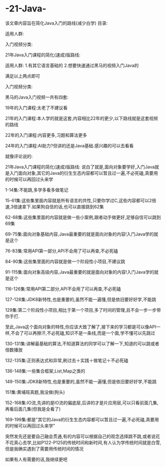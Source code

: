 # -21-Java-
该文章内容旨在简化Java入门的路线(减少白学)
目录:

适用人群:

入门视频分类:

21年Java入门课程的简化(速成)版路线:


适用人群:
1.有其它语言基础的
2.想要快速通过黑马的视频入门Java的

满足以上两点即可

入门视频分类:

黑马的Java入门视频一共有四套:

19年的入门课程:太老了不建议看


21年的入门课程:本人学的就是这套,内容相比22年的更少,以下路线就是这套视频的路线


22年的入门课程:内容更多,习题和算法更多



24年的入门课程:AI助力?但讲的还是Java基础.感兴趣的可以去看看



就像评论说的:



21年Java入门课程的简化(速成)版路线:
说白了就是,面向对象要学好,入门Java就是入门面向对象,其它的Java的衍生生态内容都可以暂且过一遍,不必死磕,真要用的时候可以再回过头来学

1-14集:不能跳,多学多看多做笔记

15-61集:这些集里面内容就是所有语言的共性,只要你学过C,这些内容都可以2倍速,3倍速拿下.如果狗自信的话,也可以直接跳到62集

62-68集:这些集里面的内容就是做一些小案例,跟者动手做更好,足够自信可以跳到69集

69-75集:面向对象基础内容,Java最重要的就是面向对象的内容!入门Java学的就是这个

76-83集:常用API第一部分,API不会用了可以再查,不必死磕

84-90集:这些集里面的内容就是做一个阶段性小项目,不建议跳

91-115集:面向对象高级内容,Java最重要的就是面向对象的内容!入门Java学的就是这个

116-126集:常用API第二部分,API不会用了可以再查,不必死磕

127-128集:JDK8新特性,也是重要的,虽然不能一遍懂,但是依旧要好好学,不能跳

129集:第二个阶段性小项目,相比于第一个项目,多了时间的管理,且不会一步一步带你手打.

至此,Java这个面向对象的特性,你应该大致了解了,接下来的学习都是可以像API一样,不会了可以再擦汗,不必死磕,知识不是一条线,而是一个面,学不懂可以先跳过

130-131集:讲解最基础的算法,不知道算法的同学可以了解一下,知道的可以跳或者倍数播放

132-135集:正则表达式和异常,刷过去＋实践＋做笔记＋不必死磕

136-148集:一些集合框架,List,Map之类的

149-150集:JDK8新特性,也是重要的,虽然不能一遍懂,但是依旧要好好学,不能跳

151集:黄埔班真题,我没做(狗头)

152-168集:IO流,先讲的是IO流的偏底层,后讲的才是片应用层,可以只看前面几集,再看后面几集(但我是全看了)

169-199集:都是"其它的Java的衍生生态内容都可以暂且过一遍,不必死磕,真要用的时候可以再回过头来学"

突然发先还是要自己融会贯通,有的内容可以根据自己的观念选择跳不跳,或者说花不花真心去学,比如P122-P125的传统时间和新时间,有人认为学传统时间就是白雪,但是我确实遇到了需要用传统时间的情况


如果有人有需要的话,我继续更吧
